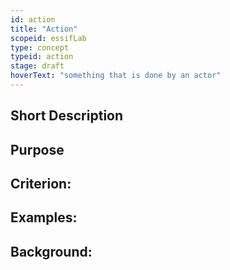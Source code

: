 ```yaml
---
id: action
title: "Action"
scopeid: essifLab
type: concept
typeid: action
stage: draft
hoverText: "something that is done by an actor"
---
```


## Short Description

## Purpose

## Criterion:

## Examples:

## Background:
